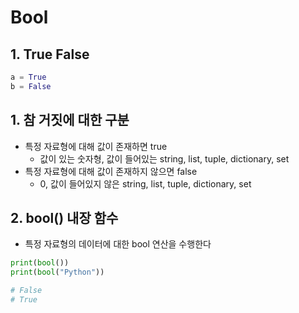 # Bool

## 1. True False

```python
a = True
b = False
```

## 1. 참 거짓에 대한 구분
  - 특정 자료형에 대해 값이 존재하면 true
    - 값이 있는 숫자형, 값이 들어있는 string, list, tuple, dictionary, set
  - 특정 자료형에 대해 값이 존재하지 않으면 false
    - 0, 값이 들어있지 않은 string, list, tuple, dictionary, set

## 2. bool() 내장 함수
  - 특정 자료형의 데이터에 대한 bool 연산을 수행한다

```python
print(bool())
print(bool("Python"))

# False
# True
```
   
